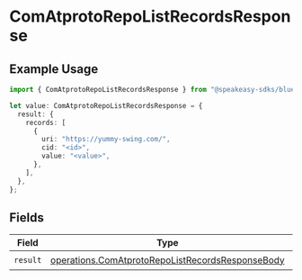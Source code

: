 # ComAtprotoRepoListRecordsResponse

## Example Usage

```typescript
import { ComAtprotoRepoListRecordsResponse } from "@speakeasy-sdks/bluesky/models/operations";

let value: ComAtprotoRepoListRecordsResponse = {
  result: {
    records: [
      {
        uri: "https://yummy-swing.com/",
        cid: "<id>",
        value: "<value>",
      },
    ],
  },
};
```

## Fields

| Field                                                                                                                | Type                                                                                                                 | Required                                                                                                             | Description                                                                                                          |
| -------------------------------------------------------------------------------------------------------------------- | -------------------------------------------------------------------------------------------------------------------- | -------------------------------------------------------------------------------------------------------------------- | -------------------------------------------------------------------------------------------------------------------- |
| `result`                                                                                                             | [operations.ComAtprotoRepoListRecordsResponseBody](../../models/operations/comatprotorepolistrecordsresponsebody.md) | :heavy_check_mark:                                                                                                   | N/A                                                                                                                  |